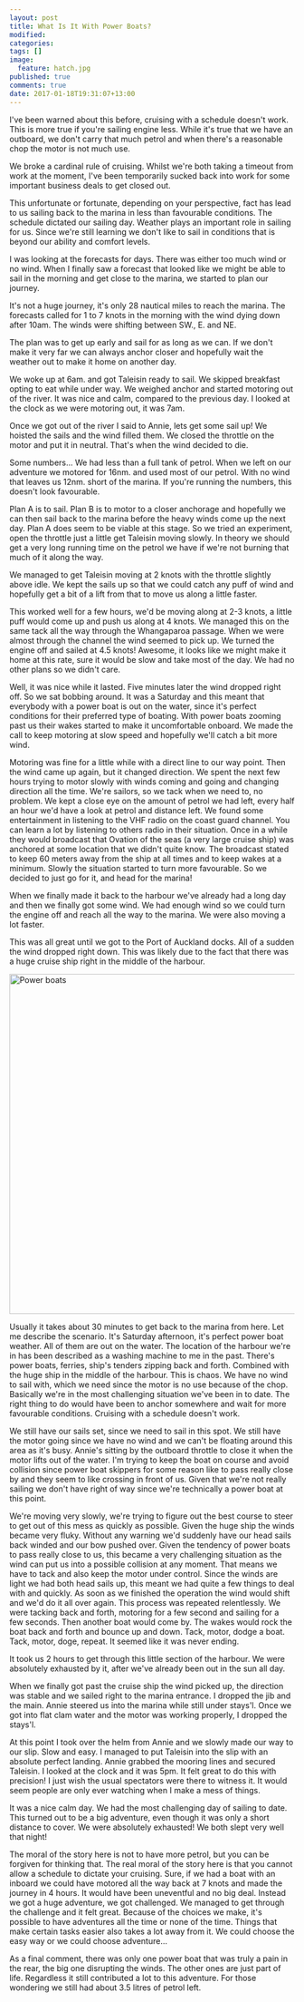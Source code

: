 ```yaml
---
layout: post
title: What Is It With Power Boats?
modified:
categories: 
tags: []
image: 
  feature: hatch.jpg
published: true
comments: true
date: 2017-01-18T19:31:07+13:00
---
```


I've been warned about this before,  cruising with a schedule doesn't work. This
is more  true if you're  sailing engine  less. While it's  true that we  have an
outboard, we don't carry that much petrol and when there's a reasonable chop the
motor is not much use.

We broke a  cardinal rule of cruising.  Whilst we're both taking  a timeout from
work  at the  moment,  I've been  temporarily  sucked back  into  work for  some
important business deals to get closed out.

This unfortunate or  fortunate, depending on your perspective, fact  has lead to
us sailing back  to the marina in less than  favourable conditions. The schedule
dictated our  sailing day. Weather  plays an important  role in sailing  for us.
Since we're still  learning we don't like  to sail in conditions  that is beyond
our ability and comfort levels.

<!--more-->

I was looking  at the forecasts for days.  There was either too much  wind or no
wind. When I finally saw a forecast that looked like we might be able to sail in
the morning and get close to the marina, we started to plan our journey.

It's not a  huge journey, it's only  28 nautical miles to reach  the marina. The
forecasts called for 1 to 7 knots in  the morning with the wind dying down after
10am. The winds were shifting between SW., E. and NE.

The plan was to get up early and sail for as long as we can. If we don't make it
very far we can always anchor closer  and hopefully wait the weather out to make
it home on another day.

We woke up at  6am. and got Taleisin ready to sail.  We skipped breakfast opting
to eat while under way. We weighed anchor and started motoring out of the river.
It was nice and calm, compared to the  previous day. I looked at the clock as we
were motoring out, it was 7am.

Once we got out of the river I said  to Annie, lets get some sail up! We hoisted
the sails and the wind filled them. We  closed the throttle on the motor and put
it in neutral. That's when the wind decided to die.

Some numbers...  We had less  than a full  tank of petrol.  When we left  on our
adventure we motored  for 16nm. and used  most of our petrol. With  no wind that
leaves us 12nm. short of the marina. If you're running the numbers, this doesn't
look favourable.

Plan A is to sail. Plan B is to motor to a closer anchorage and hopefully we can
then sail back to the marina before the heavy winds come up the next day. Plan A
does  seem to  be viable  at this  stage. So  we tried  an experiment,  open the
throttle just  a little get  Taleisin moving slowly. In  theory we should  get a
very long running time  on the petrol we have if we're not  burning that much of
it along the way.

We managed to  get Taleisin moving at  2 knots with the  throttle slightly above
idle. We kept the sails up so that we could catch any puff of wind and hopefully
get a bit of a lift from that to move us along a little faster.

This worked well  for a few hours, we'd  be moving along at 2-3  knots, a little
puff would  come up and push  us along at 4  knots. We managed this  on the same
tack all  the way through the  Whangaparoa passage. When we  were almost through
the channel the wind  seemed to pick up. We turned the engine  off and sailed at
4.5 knots! Awesome,  it looks like we might  make it home at this  rate, sure it
would be slow and take most of the day. We had no other plans so we didn't care.

Well, it  was nice while  it lasted. Five minutes  later the wind  dropped right
off. So we sat  bobbing around. It was a Saturday and  this meant that everybody
with a power boat  is out on the water, since it's  perfect conditions for their
preferred type of boating. With power  boats zooming past us their wakes started
to make  it uncomfortable  onboard. We made  the call to  keep motoring  at slow
speed and hopefully we'll catch a bit more wind.

Motoring was fine for  a little while with a direct line to  our way point. Then
the wind came  up again, but it  changed direction. We spent the  next few hours
trying to  motor slowly with winds  coming and going and  changing direction all
the time. We're sailors, so we tack when we need to, no problem. We kept a close
eye on the amount of petrol we had left,  every half an hour we'd have a look at
petrol and  distance left. We found  some entertainment in listening  to the VHF
radio on  the coast guard channel.  You can learn  a lot by listening  to others
radio in their situation.  Once in a while they would  broadcast that Ovation of
the seas (a very large cruise ship) was anchored at some location that we didn't
quite know.  The broadcast stated to  keep 60 meters  away from the ship  at all
times and to keep wakes at a  minimum. Slowly the situation started to turn more
favourable. So we decided to just go for it, and head for the marina!

When we  finally made it back  to the harbour we've  already had a long  day and
then we finally  got some wind. We had  enough wind so we could  turn the engine
off and reach all the way to the marina. We were also moving a lot faster.

This was all great  until we got to the Port of Auckland  docks. All of a sudden
the wind dropped  right down. This was likely  due to the fact that  there was a
huge cruise ship right in the middle of the harbour.

<a data-flickr-embed="true"  href="https://www.flickr.com/photos/sdki/32260586401/" title="Power boats"><img src="https://c1.staticflickr.com/1/581/32260586401_35f461e942_c.jpg" width="800" height="600" alt="Power boats"></a><script async src="//embedr.flickr.com/assets/client-code.js" charset="utf-8"></script>

Usually it takes  about 30 minutes to get  back to the marina from  here. Let me
describe the scenario. It's Saturday afternoon, it's perfect power boat weather.
All of them are out on the water.  The location of the harbour we're in has been
described as a washing machine to me  in the past. There's power boats, ferries,
ship's tenders zipping back and forth. Combined with the huge ship in the middle
of the harbour. This is chaos. We have no wind to sail with, which we need since
the motor is no use because of the chop. Basically we're in the most challenging
situation we've been in to date. The right thing to do would have been to anchor
somewhere  and wait  for more  favourable conditions.  Cruising with  a schedule
doesn't work.

We still have our  sails set, since we need to sail in  this spot. We still have
the motor going since we have no wind  and we can't be floating around this area
as it's  busy. Annie's  sitting by the  outboard throttle to  close it  when the
motor lifts out  of the water. I'm trying  to keep the boat on  course and avoid
collision since power boat skippers for some reason like to pass really close by
and they  seem to  like crossing  in front of  us. Given  that we're  not really
sailing we don't have right of way  since we're technically a power boat at this
point.

We're moving very slowly, we're trying to figure out the best course to steer to
get out  of this  mess as  quickly as possible.  Given the  huge ship  the winds
became very  fluky. Without any warning  we'd suddenly have our  head sails back
winded and our bow pushed over. Given the tendency of power boats to pass really
close to  us, this became a  very challenging situation  as the wind can  put us
into a  possible collision at any  moment. That means  we have to tack  and also
keep the motor under  control. Since the winds are light we  had both head sails
up, this meant we had quite a few things to deal with and quickly. As soon as we
finished the operation the wind would shift  and we'd do it all over again. This
process was repeated relentlessly. We were  tacking back and forth, motoring for
a few second and sailing for a few seconds. Then another boat would come by. The
wakes would rock  the boat back and  forth and bounce up and  down. Tack, motor,
dodge a boat. Tack, motor, doge, repeat. It seemed like it was never ending.

It took us  2 hours to get through  this little section of the  harbour. We were
absolutely exhausted by it, after we've already been out in the sun all day.

When we finally got  past the cruise ship the wind picked  up, the direction was
stable and  we sailed right to  the marina entrance.  I dropped the jib  and the
main. Annie steered  us into the marina  while still under stays'l.  Once we got
into flat clam water and the motor was working properly, I dropped the stays'l.

At this point I took over the helm from  Annie and we slowly made our way to our
slip. Slow and  easy. I managed to  put Taleisin into the slip  with an absolute
perfect landing. Annie grabbed the mooring  lines and secured Taleisin. I looked
at the clock  and it was 5pm. It  felt great to do this with  precision! I just
wish the  usual spectators were  there to witness it.  It would seem  people are
only ever watching when I make a mess of things.

It was a nice calm day. We had the most challenging day of sailing to date. This
turned out to  be a big adventure, even  though it was only a  short distance to
cover. We were absolutely exhausted! We both slept very well that night!

The moral of the story here is not  to have more petrol, but you can be forgiven
for thinking that. The  real moral of the story here is that  you cannot allow a
schedule to  dictate your cruising. Sure,  if we had  a boat with an  inboard we
could have motored all the way back at  7 knots and made the journey in 4 hours.
It would have been uneventful and no  big deal. Instead we got a huge adventure,
we got challenged.  We managed to get  through the challenge and  it felt great.
Because of the choices we make, it's possible to have adventures all the time or
none of the  time. Things that make  certain tasks easier also takes  a lot away
from it. We could choose the easy way or we could choose adventure...

As a final comment,  there was only one power boat that was  truly a pain in the
rear, the big  one disrupting the winds.  The other ones are just  part of life.
Regardless it still contributed a lot to this adventure. For those wondering we
still had about 3.5 litres of petrol left.

